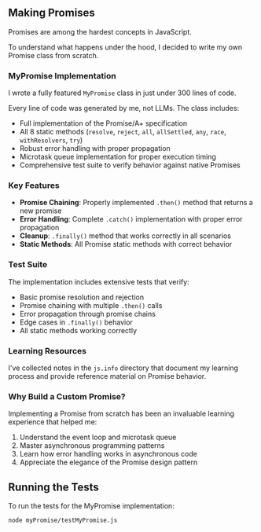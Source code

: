 ## Making Promises

Promises are among the hardest concepts in JavaScript. 

To understand what happens under the hood, I decided to write my own Promise class from scratch.

### MyPromise Implementation

I wrote a fully featured `MyPromise` class in just under 300 lines of code. 

Every line of code was generated by me, not LLMs. The class includes:

- Full implementation of the Promise/A+ specification
- All 8 static methods (`resolve`, `reject`, `all`, `allSettled`, `any`, `race`, `withResolvers`, `try`)
- Robust error handling with proper propagation
- Microtask queue implementation for proper execution timing
- Comprehensive test suite to verify behavior against native Promises

### Key Features

- **Promise Chaining**: Properly implemented `.then()` method that returns a new promise
- **Error Handling**: Complete `.catch()` implementation with proper error propagation
- **Cleanup**: `.finally()` method that works correctly in all scenarios
- **Static Methods**: All Promise static methods with correct behavior

### Test Suite

The implementation includes extensive tests that verify:

- Basic promise resolution and rejection
- Promise chaining with multiple `.then()` calls
- Error propagation through promise chains
- Edge cases in `.finally()` behavior
- All static methods working correctly

### Learning Resources

I've collected notes in the `js.info` directory that document my learning process and provide reference material on Promise behavior.

### Why Build a Custom Promise?

Implementing a Promise from scratch has been an invaluable learning experience that helped me:

1. Understand the event loop and microtask queue
2. Master asynchronous programming patterns
3. Learn how error handling works in asynchronous code
4. Appreciate the elegance of the Promise design pattern

## Running the Tests

To run the tests for the MyPromise implementation:

```bash
node myPromise/testMyPromise.js
```
